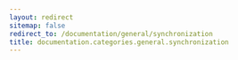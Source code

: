 ```yaml
---
layout: redirect
sitemap: false
redirect_to: /documentation/general/synchronization
title: documentation.categories.general.synchronization
---
```


